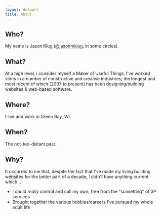 ```yaml
---
layout: default
title: About
---
```


## Who?

My name is Jason Klug (<a href="http://twitter.com/jasonmklug" target="_blank">@jasonmklug</a>, in some circles).

## What?

At a high level, I consider myself a Maker of Useful Things.  I've worked stints in a number of constructive and creative industries; the longest and most recent of which (2007 to present) has been designing/building websites & web-based software.

## Where?

I live and work in Green Bay, WI.

## When?

The not-too-distant past.

## Why?

It occurred to me that, despite the fact that I've made my living building websites for the better part of a decade, I didn't have anything current which...

+ I could *really* control and call my own, free from the "sunsetting" of 3P services
+ Brought together the various hobbies/careers I've pursued my whole adult life